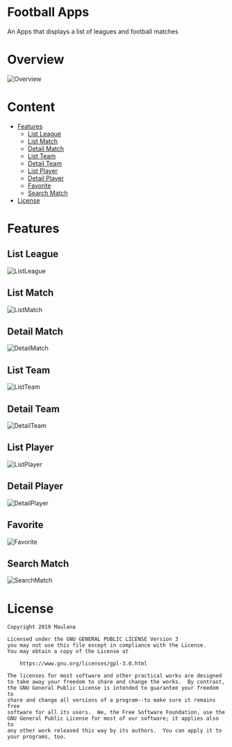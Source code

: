 # Football Apps
An Apps  that displays a list of leagues and football matches

# Overview

![Overview](https://drive.google.com/open?id=1b4ph1BXpz3cELpBEelAnP75M1MfMDOeU)

# Content

- [Features](#features)
    - [List League](#list-league)
    - [List Match](#list-match)
    - [Detail Match](#detail-match)
    - [List Team](#list-team)
    - [Detail Team](#detail-team)
    - [List Player](#list-player)
    - [Detail Player](#detail-player)
    - [Favorite](#favorite)
    - [Search Match](#search-match)
- [License](#license)

# Features

## List League

![ListLeague](https://drive.google.com/open?id=1bKwNRUegJEybBXai-yGc30gVqbdQLDen)

## List Match

![ListMatch](https://drive.google.com/open?id=1aMCptPlCn0aB7s_kd5BH-RiB7DHMO05N)

## Detail Match

![DetailMatch](https://drive.google.com/open?id=1bQFlfl0X1iB-GF4KAmFJymd0PRDkzjwu)

## List Team

![ListTeam](https://drive.google.com/open?id=1bIB8o5PJD8vWCJNfHlmcnG23IW64eZ1c)

## Detail Team

![DetailTeam](https://drive.google.com/open?id=1bRBA7qTH3EFRuAgLyonXecC17bfjEWmn)

## List Player

![ListPlayer](https://drive.google.com/open?id=1bZSSAiiiEucjYG-v1QhfqDlSH_JnAhGP)

## Detail Player

![DetailPlayer](https://drive.google.com/open?id=1b__A2YUVBbVRa_2qNz-ZCb3vzCHnMfoI)

## Favorite

![Favorite](https://drive.google.com/open?id=1ac5tcBGc18xzihgVg52Qq1vg5drwt2qx)

## Search Match

![SearchMatch](https://drive.google.com/open?id=1bbAjdchrFM3vpi0mE1VGU3yyU_tsgLfg)

# License

```
Copyright 2019 Maulana

Licensed under the GNU GENERAL PUBLIC LICENSE Version 3
you may not use this file except in compliance with the License.
You may obtain a copy of the License at

    https://www.gnu.org/licenses/gpl-3.0.html

The licenses for most software and other practical works are designed
to take away your freedom to share and change the works.  By contrast,
the GNU General Public License is intended to guarantee your freedom to
share and change all versions of a program--to make sure it remains free
software for all its users.  We, the Free Software Foundation, use the
GNU General Public License for most of our software; it applies also to
any other work released this way by its authors.  You can apply it to
your programs, too.
```
